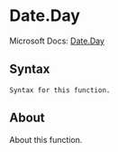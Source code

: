 ---
---

# Date.Day

Microsoft Docs: [Date.Day](https://docs.microsoft.com/en-us/powerquery-m/date-day)

## Syntax

```
Syntax for this function.
```

## About

About this function.

